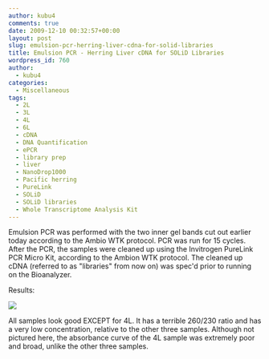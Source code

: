 ```yaml
---
author: kubu4
comments: true
date: 2009-12-10 00:32:57+00:00
layout: post
slug: emulsion-pcr-herring-liver-cdna-for-solid-libraries
title: Emulsion PCR - Herring Liver cDNA for SOLiD Libraries
wordpress_id: 760
author:
  - kubu4
categories:
  - Miscellaneous
tags:
  - 2L
  - 3L
  - 4L
  - 6L
  - cDNA
  - DNA Quantification
  - ePCR
  - library prep
  - liver
  - NanoDrop1000
  - Pacific herring
  - PureLink
  - SOLiD
  - SOLiD libraries
  - Whole Transcriptome Analysis Kit
---
```


Emulsion PCR was performed with the two inner gel bands cut out earlier today according to the Ambio WTK protocol. PCR was run for 15 cycles. After the PCR, the samples were cleaned up using the Invitrogen PureLink PCR Micro Kit, according to the Ambion WTK protocol. The cleaned up cDNA (referred to as "libraries" from now on) was spec'd prior to running on the Bioanalyzer.

Results:

![](http://eagle.fish.washington.edu/Arabidopsis/20091211%20SOLiD%20cDNA%20SJW.jpg)

All samples look good EXCEPT for 4L. It has a terrible 260/230 ratio and has a very low concentration, relative to the other three samples. Although not pictured here, the absorbance curve of the 4L sample was extremely poor and broad, unlike the other three samples.
